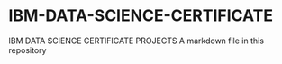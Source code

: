 # IBM-DATA-SCIENCE-CERTIFICATE
IBM DATA SCIENCE CERTIFICATE PROJECTS
A markdown file in this repository

